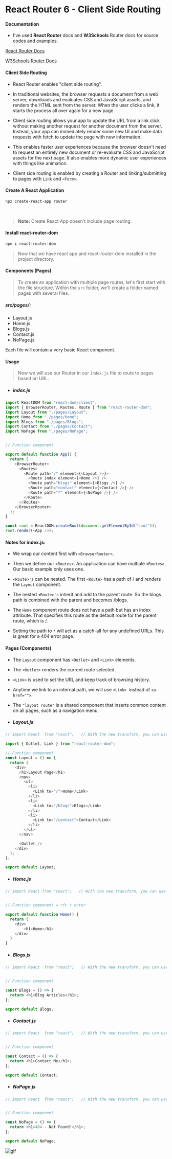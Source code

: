 # React Router 6 - Client Side Routing

#### Documentation

 - I've used **React Router** docs and **W3Schools** Router docs for source codes and examples. 

[React Router Docs](https://reactrouter.com/docs/en/v6/getting-started/overview)

[W3Schools Router Docs](https://www.w3schools.com/react/react_router.asp)


#### Client Side Routing

- React Router enables "client side routing".

- In traditional websites, the browser requests a document from a web server, downloads and evaluates CSS and JavaScript assets, and renders the HTML sent from the server. When the user clicks a link, it starts the process all over again for a new page.

- Client side routing allows your app to update the URL from a link click without making another request for another document from the server. Instead, your app can immediately render some new UI and make data requests with fetch to update the page with new information.

- This enables faster user experiences because the browser doesn't need to request an entirely new document or re-evaluate CSS and JavaScript assets for the next page. It also enables more dynamic user experiences with things like animation.

- Client side routing is enabled by creating a Router and linking/submitting to pages with ``Link`` and ``<Form>``.


#### Create A React Application

```sh
npx create-react-app router
```

<br>

> **Note:** Create React App doesn't include page routing. 

#### Install react-router-dom

```sh
npm i react-router-dom
```

> Now that we have react app and react-router-dom installed in the project directory.

#### Components (Pages)

> To create an application with multiple page routes, let's first start with the file structure. Within the ``src`` folder, we'll create a folder named pages with several files.

##### src/pages/: 
- Layout.js
- Home.js
- Blogs.js
- Contact.js
- NoPage.js  

Each file will contain a very basic React component.


#### Usage

> Now we will use our Router in our ``index.js`` file to route to pages based on URL.

- ##### index.js

```js
import ReactDOM from "react-dom/client";
import { BrowserRouter, Routes, Route } from "react-router-dom";
import Layout from "./pages/Layout";
import Home from "./pages/Home";
import Blogs from "./pages/Blogs";
import Contact from "./pages/Contact";
import NoPage from "./pages/NoPage";


// Function component

export default function App() {
  return (
    <BrowserRouter>
      <Routes>
        <Route path="/" element={<Layout />}>
          <Route index element={<Home />} />
          <Route path="blogs" element={<Blogs />} />
          <Route path="contact" element={<Contact />} />
          <Route path="*" element={<NoPage />} />
        </Route>
      </Routes>
    </BrowserRouter>
  );
}

const root = ReactDOM.createRoot(document.getElementById("root"));
root.render(<App />);
```

#### Notes for index.js:

- We wrap our content first with ``<BrowserRouter>``.

- Then we define our ``<Routes>``. An application can have multiple ``<Routes>``. Our basic example only uses one.

- ``<Route>'s`` can be nested. The first ``<Route>`` has a path of / and renders the ``Layout`` component.

- The nested ``<Route>'s`` inherit and add to the parent route. So the blogs path is combined with the parent and becomes /blogs.

- The ``Home`` component route does not have a path but has an index attribute. That specifies this route as the default route for the parent route, which is /.

- Setting the path to ``*`` will act as a catch-all for any undefined URLs. This is great for a 404 error page.

#### Pages (Components)

- The ``Layout`` component has ``<Outlet>`` and ``<Link>`` elements.

- The ``<Outlet>`` renders the current route selected.

- ``<Link>`` is used to set the URL and keep track of browsing history.

- Anytime we link to an internal path, we will use ``<Link> ``instead of ``<a href="">``.

- The ``"layout route"`` is a shared component that inserts common content on all pages, such as a navigation menu.

- ##### Layout.js

```js
// import React  from "react";   // With the new transform, you can use JSX without importing React.

import { Outlet, Link } from "react-router-dom";

// Function component
const Layout = () => {
  return (
    <div>
      <h1>Layout Page</h1>
      <nav>
        <ul>
          <li>
            <Link to="/">Home</Link>
          </li>
          <li>
            <Link to="/blogs">Blogs</Link>
          </li>
          <li>
            <Link to="/contact">Contact</Link>
          </li>
        </ul>
      </nav>

      <Outlet />
    </div>
  );
};

export default Layout;
```

- ##### Home.js

```js
// import React from 'react';   // With the new transform, you can use JSX without importing React.


// Function component = rfc + enter

export default function Home() {
  return (
    <div>
        <h1>Home</h1>
    </div>
  )
}
```

- ##### Blogs.js

```js
// import React  from "react";   // With the new transform, you can use JSX without importing React.


// Function component

const Blogs = () => {
  return <h1>Blog Articles</h1>;
};

export default Blogs;
```

- ##### Contact.js

```js
// import React  from "react";   // With the new transform, you can use JSX without importing React.


// Function component

const Contact = () => {
  return <h1>Contact Me</h1>;
};

export default Contact;
```
- ##### NoPage.js

```js
// import React  from "react";   // With the new transform, you can use JSX without importing React.


// Function component

const NoPage = () => {
  return <h1>404 - Not Found!</h1>;
};

export default NoPage;
```

![gif](./images/routing.gif)
